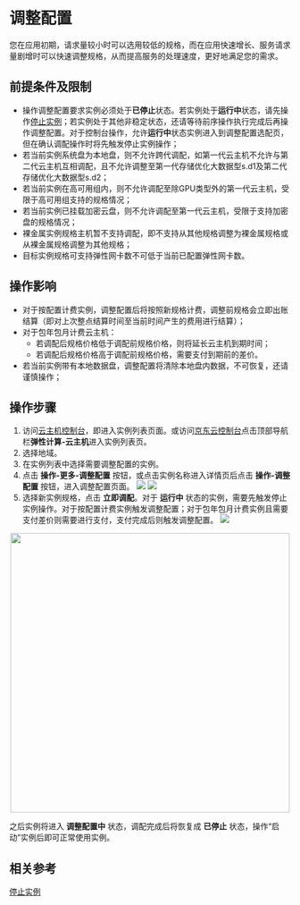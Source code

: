 # 调整配置

您在应用初期，请求量较小时可以选用较低的规格，而在应用快速增长、服务请求量剧增时可以快速调整规格，从而提高服务的处理速度，更好地满足您的需求。

## 前提条件及限制

* 操作调整配置要求实例必须处于**已停止**状态。若实例处于**运行中**状态，请先操作[停止实例](Stop-Instance.md)；若实例处于其他非稳定状态，还请等待前序操作执行完成后再操作调整配置。对于控制台操作，允许**运行中**状态实例进入到调整配置选配页，但在确认调配操作时将先触发停止实例操作；
* 若当前实例系统盘为本地盘，则不允许跨代调配，如第一代云主机不允许与第二代云主机互相调配，且不允许调整至第一代存储优化大数据型s.d1及第二代存储优化大数据型s.d2；
* 若当前实例在高可用组内，则不允许调配至除GPU类型外的第一代云主机，受限于高可用组支持的规格情况；
* 若当前实例已挂载加密云盘，则不允许调配至第一代云主机，受限于支持加密盘的规格情况；
* 裸金属实例规格主机暂不支持调配，即不支持从其他规格调整为裸金属规格或从裸金属规格调整为其他规格；
* 目标实例规格可支持弹性网卡数不可低于当前已配置弹性网卡数。


## 操作影响
* 对于按配置计费实例，调整配置后将按照新规格计费，调整前规格会立即出账结算（即对上次整点结算时间至当前时间产生的费用进行结算）；
* 对于包年包月计费云主机：
	* 若调配后规格价格低于调配前规格价格，则将延长云主机到期时间；
	* 若调配后规格价格高于调配前规格价格，需要支付到期前的差价。
* 若当前实例带有本地数据盘，调整配置将清除本地盘内数据，不可恢复，还请谨慎操作；


## 操作步骤
1. 访问[云主机控制台](https://cns-console.jdcloud.com/host/compute/list)，即进入实例列表页面。或访问[京东云控制台](https://console.jdcloud.com)点击顶部导航栏**弹性计算-云主机**进入实例列表页。
2. 选择地域。
3. 在实例列表中选择需要调整配置的实例。
4. 点击 **操作-更多-调整配置** 按钮，或点击实例名称进入详情页后点击 **操作-调整配置** 按钮，进入调整配置页面。
![](https://img1.jcloudcs.com/cn/image/vm/resize1.png) ![](https://img1.jcloudcs.com/cn/image/vm/resize2.png)
5. 选择新实例规格，点击 **立即调配**。对于 **运行中** 状态的实例，需要先触发停止实例操作。对于按配置计费实例触发调整配置；对于包年包月计费实例且需要支付差价则需要进行支付，支付完成后则触发调整配置。
![](https://img1.jcloudcs.com/cn/image/vm/resize3.png)
<div align="center"><img src="https://img1.jcloudcs.com/cn/image/vm/resize-instance-1.png" width="500"></div>

之后实例将进入 **调整配置中** 状态，调配完成后将恢复成 **已停止** 状态，操作“启动”实例后即可正常使用实例。

## 相关参考

[停止实例](Stop-Instance.md)
